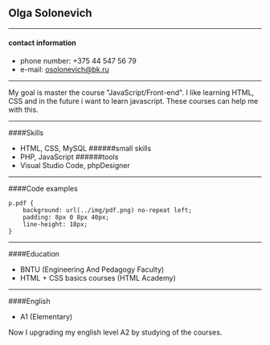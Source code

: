 ## Olga Solonevich
---
#### contact information
- phone number: +375 44 547 56 79 
- e-mail: osolonevich@bk.ru
---
My goal is master the course "JavaScript/Front-end". I like learning HTML, CSS and in the future i want to learn javascript. These courses can help me with this. 

---
####Skills
- HTML, CSS, MySQL
######small skills
- PHP, JavaScript
######tools
- Visual Studio Code, phpDesigner 

---
####Code examples
```
p.pdf {
    background: url(../img/pdf.png) no-repeat left;  
    padding: 8px 0 8px 40px; 
    line-height: 18px; 
}
```
---
####Education
- BNTU (Engineering And Pedagogy Faculty)
- HTML + CSS basics courses (HTML Academy)
----
####English
- A1 (Elementary)

Now I upgrading my english level A2 by studying of the courses.